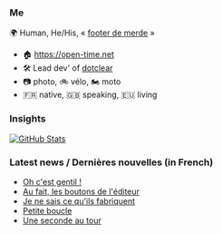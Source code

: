 ### Me

🌍 Human, He/His, « [footer de merde](https://open-time.net/post/2013/07/17/La-veritable-histoire-du-Footer-de-merde-) » 
* 🏠 https://open-time.net 
* 🛠️ Lead dev' of [dotclear](https://git.dotclear.org/dev/dotclear)
* 📷 photo, 🚲 vélo, 🏍️ moto 
* 🇫🇷 native, 🇬🇧 speaking, 🇪🇺 living

### Insights

[![GitHub Stats](https://github-readme-stats-sigma-five.vercel.app/api?username=franck-paul)](https://github.com/franck-paul)

### Latest news / Dernières nouvelles (in French)

<!-- BLOG-POST-LIST:START -->
- [Oh c&#39;est gentil !](https://open-time.net/post/2025/05/09/Oh-c-est-gentil-)
- [Au fait, les boutons de l&#39;éditeur](https://open-time.net/post/2025/05/08/Au-fait-les-boutons-de-l-editeur)
- [Je ne sais ce qu&#39;ils fabriquent](https://open-time.net/post/2025/05/07/Je-ne-sais-ce-qu-ils-fabriquent)
- [Petite boucle](https://open-time.net/post/2025/05/06/Petite-boucle)
- [Une seconde au tour](https://open-time.net/post/2025/05/05/Une-seconde-au-tour)
<!-- BLOG-POST-LIST:END -->
